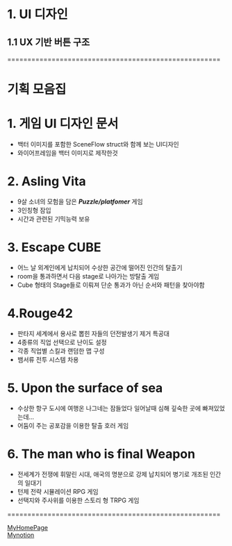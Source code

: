 # 1. UI 디자인
## 1.1 UX 기반 버튼 구조

=====================================================

# 기획 모음집
# 1. 게임 UI 디자인 문서
- 백터 이미지를 포함한 SceneFlow struct와 함께 보는 UI디자인
- 와이어프레임을 백터 이미지로 제작한것
# 2. Asling Vita
- 9살 소녀의 모험을 담은 __*Puzzle/platfomer*__  게임
- 3인칭형 잠입
- 시간과 관련된 기믹능력 보유
# 3. Escape CUBE
- 어느 날 외계인에게 납치되어 수상한 공간에 떨어진 인간의 탈출기
- room을 통과하면서 다음 stage로 나아가는 방탈출 게임
- Cube 형태의 Stage들로 이뤄져 단순 통과가 아닌 순서와 패턴을 찾아야함
# 4.Rouge42
- 판타지 세계에서 용사로 뽑힌 자들의 던전발생기 제거 특공대
- 4종류의 직업 선택으로 난이도 설정
- 각종 직업별 스킬과 랜덤한 맵 구성
- 뱀서류 전투 시스템 차용
# 5. Upon the surface of sea
- 수상한 항구 도시에 여행온 나그네는 잠들었다 일어날때 심해 깊숙한 곳에 빠져있었는데...
- 어둠이 주는 공포감을 이용한 탈출 호러 게임
# 6. The man who is final Weapon
- 전세계가 전쟁에 휘말린 시대, 애국의 명분으로 강제 납치되어 병기로 개조된 인간의 일대기
- 턴제 전략 시뮬레이션 RPG 게임
- 선택지와 주사위를 이용한 스토리 형 TRPG 게임

=====================================================

[MyHomePage](https://chpark-practice-site.netlify.app) </br>
[Mynotion](https://www.notion.so/f478e30bfc0a44efb77c8f2c6b2d08e5?pvs=4)